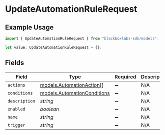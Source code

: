 # UpdateAutomationRuleRequest

## Example Usage

```typescript
import { UpdateAutomationRuleRequest } from "blackboxlabs-sdk/models";

let value: UpdateAutomationRuleRequest = {};
```

## Fields

| Field                                                            | Type                                                             | Required                                                         | Description                                                      |
| ---------------------------------------------------------------- | ---------------------------------------------------------------- | ---------------------------------------------------------------- | ---------------------------------------------------------------- |
| `actions`                                                        | [models.AutomationAction](../models/automationaction.md)[]       | :heavy_minus_sign:                                               | N/A                                                              |
| `conditions`                                                     | [models.AutomationConditions](../models/automationconditions.md) | :heavy_minus_sign:                                               | N/A                                                              |
| `description`                                                    | *string*                                                         | :heavy_minus_sign:                                               | N/A                                                              |
| `enabled`                                                        | *boolean*                                                        | :heavy_minus_sign:                                               | N/A                                                              |
| `name`                                                           | *string*                                                         | :heavy_minus_sign:                                               | N/A                                                              |
| `trigger`                                                        | *string*                                                         | :heavy_minus_sign:                                               | N/A                                                              |